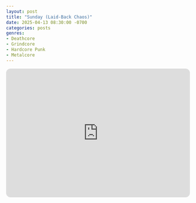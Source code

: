 ```yaml
---
layout: post
title: "Sunday (Laid-Back Chaos)"
date: 2025-04-13 08:30:00 -0700
categories: posts
genres:
- Deathcore
- Grindcore
- Hardcore Punk
- Metalcore 
---
```

<iframe style="border-radius:12px" src="https://open.spotify.com/embed/playlist/36ll5pNGpsDrikGYiNOOra?utm_source=generator" width="100%" height="352" frameBorder="0" allowfullscreen="" allow="autoplay; clipboard-write; encrypted-media; fullscreen; picture-in-picture" loading="lazy"></iframe>